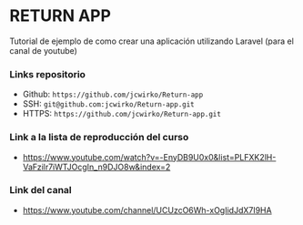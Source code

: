 # RETURN APP

Tutorial de ejemplo de como crear una aplicación utilizando Laravel (para el canal de youtube)

### Links repositorio

 * Github: `https://github.com/jcwirko/Return-app`
 * SSH: `git@github.com:jcwirko/Return-app.git`
 * HTTPS:  `https://github.com/jcwirko/Return-app.git`
 
### Link a la lista de reproducción del curso

 * https://www.youtube.com/watch?v=-EnyDB9U0x0&list=PLFXK2lH-VaFzilr7iWTJOcgIn_n9DJO8w&index=2
 
### Link del canal

* https://www.youtube.com/channel/UCUzcO6Wh-xOgIidJdX7I9HA